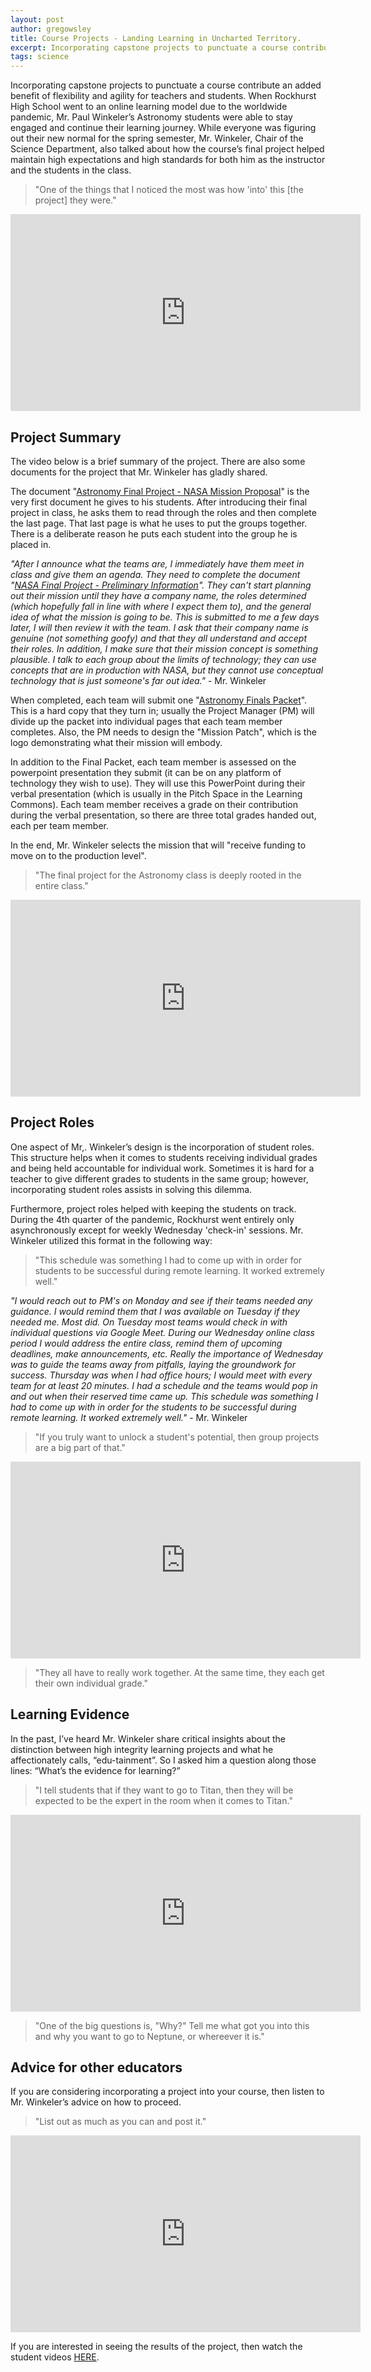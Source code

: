 ```yaml
---
layout: post
author: gregowsley
title: Course Projects - Landing Learning in Uncharted Territory.
excerpt: Incorporating capstone projects to punctuate a course contribute an added benefit of flexibility and agility for teachers and students. When Rockhurst High School went to an online learning model due to the worldwide pandemic, Mr. Paul Winkeler’s Astronomy students were able to stay engaged and continue their learning journey. While everyone was figuring out their new normal for the spring semester, Mr. Winkeler, Chair of the Science Department, also talked about how the course’s final project helped maintain high expectations and high standards for both him as the instructor and the students in the class.
tags: science
---
```


Incorporating capstone projects to punctuate a course contribute an added benefit of flexibility and agility for teachers and students. When Rockhurst High School went to an online learning model due to the worldwide pandemic, Mr. Paul Winkeler’s Astronomy students were able to stay engaged and continue their learning journey. While everyone was figuring out their new normal for the spring semester, Mr. Winkeler, Chair of the Science Department, also talked about how the course’s final project helped maintain high expectations and high standards for both him as the instructor and the students in the class.

<blockquote> "One of the things that I noticed the most was how 'into' this [the project] they were." </blockquote>

<iframe width="560" height="315" src="https://www.youtube.com/embed/UEwNGuQzLsU" frameborder="0" allow="accelerometer; autoplay; encrypted-media; gyroscope; picture-in-picture" allowfullscreen></iframe>

## Project Summary

The video below is a brief summary of the project. There are also some documents for the project that Mr. Winkeler has gladly shared.

The document "[Astronomy Final Project - NASA Mission Proposal](https://drive.google.com/file/d/1NA7sCRVp0cFM1unpSBXcuXJSJw73SbQK/view?usp=sharing)" is the very first document he gives to his students.  After introducing their final project in class, he asks them to read through the roles and then complete the last page.  That last page is what he uses to put the groups together.  There is a deliberate reason he puts each student into the group he is placed in.

<i>"After I announce what the teams are, I immediately have them meet in class and give them an agenda.  They need to complete the document "[NASA Final Project - Preliminary Information](https://drive.google.com/file/d/1CelprWjUixYjr9Aza4Jjf-OygQAfub7z/view?usp=sharing)".  They can't start planning out their mission until they have a company name, the roles determined (which hopefully fall in line with where I expect them to), and the general idea of what the mission is going to be.  This is submitted to me a few days later, I will then review it with the team.  I ask that their company name is genuine (not something goofy) and that they all understand and accept their roles.  In addition, I make sure that their mission concept is something plausible.  I talk to each group about the limits of technology; they can use concepts that are in production with NASA, but they cannot use conceptual technology that is just someone's far out idea." </i> - Mr. Winkeler

When completed, each team will submit one "[Astronomy Finals Packet](https://drive.google.com/file/d/117MP04pk3DI5n8OWh68ZMNhx7PdFQnot/view?usp=sharing)".  This is a hard copy that they turn in; usually the Project Manager (PM) will divide up the packet into individual pages that each team member completes.  Also, the PM needs to design the "Mission Patch", which is the logo demonstrating what their mission will embody.  

In addition to the Final Packet, each team member is assessed on the powerpoint presentation they submit (it can be on any platform of technology they wish to use).  They will use this PowerPoint during their verbal presentation (which is usually in the Pitch Space in the Learning Commons).  Each team member receives a grade on their contribution during the verbal presentation, so there are three total grades handed out, each per team member.  

In the end, Mr. Winkeler selects the mission that will "receive funding to move on to the production level".   

<blockquote> "The final project for the Astronomy class is deeply rooted in the entire class." </blockquote>

<iframe width="560" height="315" src="https://www.youtube.com/embed/faSwuH_mYHk" frameborder="0" allow="accelerometer; autoplay; encrypted-media; gyroscope; picture-in-picture" allowfullscreen></iframe>

## Project Roles

One aspect of Mr,. Winkeler’s design is the incorporation of student roles. This structure helps when it comes to students receiving individual grades and being held accountable for individual work. Sometimes it is hard for a teacher to give different grades to students in the same group; however, incorporating student roles assists in solving this dilemma. 

Furthermore, project roles helped with keeping the students on track. During the 4th quarter of the pandemic, Rockhurst went entirely only asynchronously except for weekly Wednesday 'check-in' sessions. Mr. Winkeler utilized this format in the following way:

<blockquote> "This schedule was something I had to come up with in order for students to be successful during remote learning. It worked extremely well." </blockquote>

<i> "I would reach out to PM's on Monday and see if their teams needed any guidance.  I would remind them that I was available on Tuesday if they needed me.  Most did. On Tuesday most teams would check in with individual questions via Google Meet. During our Wednesday online class period I would address the entire class, remind them of upcoming deadlines, make announcements, etc.  Really the importance of Wednesday was to guide the teams away from pitfalls, laying the groundwork for success. Thursday was when I had office hours; I would meet with every team for at least 20 minutes.  I had a schedule and the teams would pop in and out when their reserved time came up.  This schedule was something I had to come up with in order for the students to be successful during remote learning.  It worked extremely well." </i> - Mr. Winkeler

<blockquote> "If you truly want to unlock a student's potential, then group projects are a big part of that." </blockquote>
<iframe width="560" height="315" src="https://www.youtube.com/embed/k7LG5SIfKYg" frameborder="0" allow="accelerometer; autoplay; encrypted-media; gyroscope; picture-in-picture" allowfullscreen></iframe>

<blockquote> "They all have to really work together. At the same time, they each get their own individual grade." </blockquote>


## Learning Evidence

In the past, I’ve heard Mr. Winkeler share critical insights about the distinction between high integrity learning projects and what he affectionately calls, “edu-tainment”. So I asked him a question along those lines: “What’s the evidence for learning?”

<blockquote> "I tell students that if they want to go to Titan, then they will be expected to be the expert in the room when it comes to Titan." </blockquote>

<iframe width="560" height="315" src="https://www.youtube.com/embed/LiKgefxbXr4" frameborder="0" allow="accelerometer; autoplay; encrypted-media; gyroscope; picture-in-picture" allowfullscreen></iframe>

<blockquote> "One of the big questions is, "Why?" Tell me what got you into this and why you want to go to Neptune, or whereever it is." </blockquote>

## Advice for other educators

If you are considering incorporating a project into your course, then listen to Mr. Winkeler’s advice on how to proceed.

<blockquote> "List out as much as you can and post it." </blockquote>

<iframe width="560" height="315" src="https://www.youtube.com/embed/090wLN3Yrow" frameborder="0" allow="accelerometer; autoplay; encrypted-media; gyroscope; picture-in-picture" allowfullscreen></iframe>

If you are interested in seeing the results of the project, then watch the student videos [HERE](https://drive.google.com/drive/folders/1vTpfpu9zXx0N5XuWbk1lZKJzubL-sMVQ?usp=sharing).



